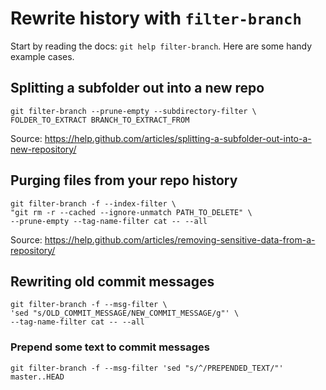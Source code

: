 # Rewrite history with `filter-branch`

Start by reading the docs: `git help filter-branch`. Here are some handy example cases.

## Splitting a subfolder out into a new repo

    git filter-branch --prune-empty --subdirectory-filter \
    FOLDER_TO_EXTRACT BRANCH_TO_EXTRACT_FROM

Source: https://help.github.com/articles/splitting-a-subfolder-out-into-a-new-repository/

## Purging files from your repo history

    git filter-branch -f --index-filter \
    "git rm -r --cached --ignore-unmatch PATH_TO_DELETE" \
    --prune-empty --tag-name-filter cat -- --all

Source: https://help.github.com/articles/removing-sensitive-data-from-a-repository/

## Rewriting old commit messages

    git filter-branch -f --msg-filter \
    'sed "s/OLD_COMMIT_MESSAGE/NEW_COMMIT_MESSAGE/g"' \
    --tag-name-filter cat -- --all

### Prepend some text to commit messages

    git filter-branch -f --msg-filter 'sed "s/^/PREPENDED_TEXT/"' master..HEAD
